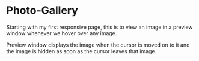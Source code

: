 # Photo-Gallery
Starting with my first responsive page, this is to view an image in a preview window whenever we hover over any image.

Preview window displays the image when the cursor is moved on to it and the image is hidden as soon as the cursor leaves that image.
